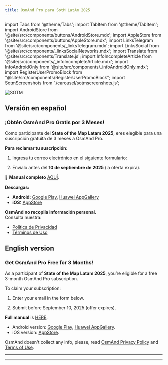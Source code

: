 ```yaml
---
title: OsmAnd Pro para SotM LatAm 2025
---
```


import Tabs from '@theme/Tabs';
import TabItem from '@theme/TabItem';
import AndroidStore from '@site/src/components/buttons/AndroidStore.mdx';
import AppleStore from '@site/src/components/buttons/AppleStore.mdx';
import LinksTelegram from '@site/src/components/_linksTelegram.mdx';
import LinksSocial from '@site/src/components/_linksSocialNetworks.mdx';
import Translate from '@site/src/components/Translate.js';
import InfoIncompleteArticle from '@site/src/components/_infoIncompleteArticle.mdx';
import InfoAndroidOnly from '@site/src/components/_infoAndroidOnly.mdx';
import RegisterUserPromoBlock from "@site/src/components/RegisterUserPromoBlock";
import SotmScreenshots from './carousel/sotmscreenshots.js';



![SOTM](@site/static/img/promo/sotmlatam/sotmlatam.png)


## Versión en español

### ¡Obtén OsmAnd Pro Gratis por 3 Meses!

Como participante del **State of the Map Latam 2025**, eres elegible para una suscripción gratuita de 3 meses a OsmAnd Pro.

**Para reclamar tu suscripción:**

1. Ingresa tu correo electrónico en el siguiente formulario:

<RegisterUserPromoBlock promoKey='sotmlatam'/>

2. Envíalo antes del **10 de septiembre de 2025** (la oferta expira).

📖 **Manual completo** [AQUÍ](https://osmand.net/promo/manual#versión-en-español).

<SotmScreenshots />

**Descargas:**
- **Android:** [Google Play](https://play.google.com/store/apps/dev?id=8483587772816822023), [Huawei AppGallery](https://appgallery.huawei.com/#/app/C101486545)
- **iOS:** [AppStore](https://apps.apple.com/us/app/osmand-maps-travel-navigate/id934850257)

**OsmAnd no recopila información personal.**  
Consulta nuestra:
- [Política de Privacidad](https://osmand.net/docs/legal/privacy-policy)
- [Términos de Uso](https://osmand.net/docs/legal/terms-of-use)


## English version

### Get OsmAnd Pro Free for 3 Months!

As a participant of **State of the Map Latam 2025**, you’re eligible for a free 3-month OsmAnd Pro subscription.

To claim your subscription:

1. Enter your email in the form below.

<RegisterUserPromoBlock  promoKey='sotmlatam'/>

2. Submit before September 10, 2025 (offer expires).

**Full manual** is [HERE](https://osmand.net/promo/manual#english-version).


<SotmScreenshots />

- Android version: [Google Play](https://play.google.com/store/apps/dev?id=8483587772816822023), [Huawei AppGallery](https://appgallery.huawei.com/#/app/C101486545).
- iOS version: [AppStore](https://apps.apple.com/us/app/osmand-maps-travel-navigate/id934850257).

OsmAnd doesn't collect any info, please, read [OsmAnd Privacy Policy](https://osmand.net/docs/legal/privacy-policy) and [Terms of Use](https://osmand.net/docs/legal/terms-of-use).

_________________


<LinksSocial/>
<LinksTelegram/>

_________________